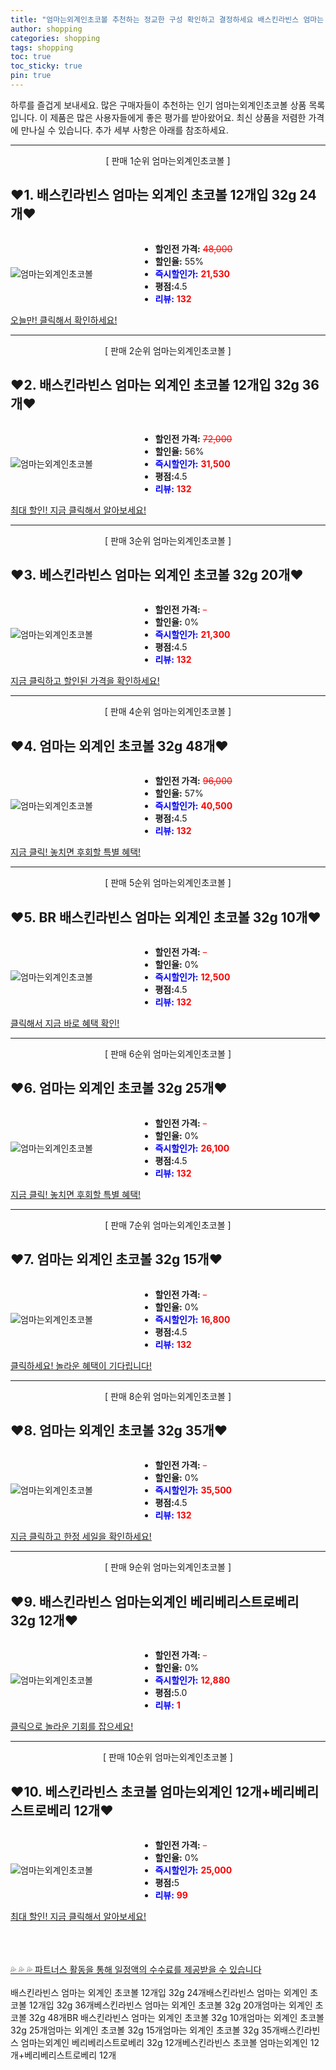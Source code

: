 ```yaml
---
title: "엄마는외계인초코볼 추천하는 정교한 구성 확인하고 결정하세요 배스킨라빈스 엄마는 외계인 초코볼 12개입"
author: shopping
categories: shopping
tags: shopping
toc: true
toc_sticky: true
pin: true
---
```

하루를 즐겁게 보내세요. 많은 구매자들이 추천하는 인기 엄마는외계인초코볼 상품 목록입니다. 이 제품은 많은 사용자들에게 좋은 평가를 받아왔어요. 최신 상품을 저렴한 가격에 만나실 수 있습니다. 추가 세부 사항은 아래를 참조하세요.

---
<p class="toplist" style="margin: 0 auto; display: block; width: fit-content;">[ 판매 1순위 엄마는외계인초코볼 ]</p>

<h2><strong>❤️1. 배스킨라빈스 엄마는 외계인 초코볼 12개입 32g 24개❤️</strong></h2>

<div style="display: flex; align-items: center;">
    <div style="flex: 0.4;">
        <img src="https://thumbnail7.coupangcdn.com/thumbnails/remote/230x230ex/image/vendor_inventory/eba2/8b1ceac72ce0147d425b1f76a263519b5cac14b0c34a638cfca3777353cf.jpg" alt="엄마는외계인초코볼" style="max-width: 100%;">
    </div>
    <div style="flex: 0.6; margin-left: 10px;">
        <ul>
            <li><strong>할인전 가격:</strong> <del style="color: red;">48,000</del></li>
            <li><strong>할인율:</strong> 55%</li>
            <li><span style='color:blue'><strong>즉시할인가:</strong></span> <span style='color:red'><strong>21,530</strong></span></li>
            <li><strong>평점:</strong>4.5</li>
            <li><span style='color:blue'><strong>리뷰:</strong></span> <span style='color:red'><strong>132</strong></span></li>
        </ul>
    </div>
</div>
<div class="center">
    <a href="https://selin100587.github.io?lptag=AF9450613&subid=githubio&pageKey=8244757188&traceid=V0-153&itemId=18741793487&vendorItemId=85218178288" class="myButton">
        오늘만! 클릭해서 확인하세요!
    </a>
</div>


---
<p class="toplist" style="margin: 0 auto; display: block; width: fit-content;">[ 판매 2순위 엄마는외계인초코볼 ]</p>

<h2><strong>❤️2. 배스킨라빈스 엄마는 외계인 초코볼 12개입 32g 36개❤️</strong></h2>

<div style="display: flex; align-items: center;">
    <div style="flex: 0.4;">
        <img src="https://thumbnail7.coupangcdn.com/thumbnails/remote/230x230ex/image/vendor_inventory/eba2/8b1ceac72ce0147d425b1f76a263519b5cac14b0c34a638cfca3777353cf.jpg" alt="엄마는외계인초코볼" style="max-width: 100%;">
    </div>
    <div style="flex: 0.6; margin-left: 10px;">
        <ul>
            <li><strong>할인전 가격:</strong> <del style="color: red;">72,000</del></li>
            <li><strong>할인율:</strong> 56%</li>
            <li><span style='color:blue'><strong>즉시할인가:</strong></span> <span style='color:red'><strong>31,500</strong></span></li>
            <li><strong>평점:</strong>4.5</li>
            <li><span style='color:blue'><strong>리뷰:</strong></span> <span style='color:red'><strong>132</strong></span></li>
        </ul>
    </div>
</div>
<div class="center">
    <a href="https://selin100587.github.io?lptag=AF9450613&subid=githubio&pageKey=8244757188&traceid=V0-153&itemId=18741793484&vendorItemId=85218178325" class="myButton">
        최대 할인! 지금 클릭해서 알아보세요!
    </a>
</div>


---
<p class="toplist" style="margin: 0 auto; display: block; width: fit-content;">[ 판매 3순위 엄마는외계인초코볼 ]</p>

<h2><strong>❤️3. 베스킨라빈스 엄마는 외계인 초코볼 32g 20개❤️</strong></h2>

<div style="display: flex; align-items: center;">
    <div style="flex: 0.4;">
        <img src="https://thumbnail8.coupangcdn.com/thumbnails/remote/230x230ex/image/vendor_inventory/352b/31fde1273afbc784b44267fdbc3a09c81107842318b0bad8dbba68adc2b5.jpg" alt="엄마는외계인초코볼" style="max-width: 100%;">
    </div>
    <div style="flex: 0.6; margin-left: 10px;">
        <ul>
            <li><strong>할인전 가격:</strong> <del style="color: red;">-</del></li>
            <li><strong>할인율:</strong> 0%</li>
            <li><span style='color:blue'><strong>즉시할인가:</strong></span> <span style='color:red'><strong>21,300</strong></span></li>
            <li><strong>평점:</strong>4.5</li>
            <li><span style='color:blue'><strong>리뷰:</strong></span> <span style='color:red'><strong>132</strong></span></li>
        </ul>
    </div>
</div>
<div class="center">
    <a href="https://selin100587.github.io?lptag=AF9450613&subid=githubio&pageKey=8244757188&traceid=V0-153&itemId=23515897496&vendorItemId=90784256276" class="myButton">
        지금 클릭하고 할인된 가격을 확인하세요!
    </a>
</div>


---
<p class="toplist" style="margin: 0 auto; display: block; width: fit-content;">[ 판매 4순위 엄마는외계인초코볼 ]</p>

<h2><strong>❤️4. 엄마는 외계인 초코볼 32g 48개❤️</strong></h2>

<div style="display: flex; align-items: center;">
    <div style="flex: 0.4;">
        <img src="https://thumbnail7.coupangcdn.com/thumbnails/remote/230x230ex/image/vendor_inventory/eba2/8b1ceac72ce0147d425b1f76a263519b5cac14b0c34a638cfca3777353cf.jpg" alt="엄마는외계인초코볼" style="max-width: 100%;">
    </div>
    <div style="flex: 0.6; margin-left: 10px;">
        <ul>
            <li><strong>할인전 가격:</strong> <del style="color: red;">96,000</del></li>
            <li><strong>할인율:</strong> 57%</li>
            <li><span style='color:blue'><strong>즉시할인가:</strong></span> <span style='color:red'><strong>40,500</strong></span></li>
            <li><strong>평점:</strong>4.5</li>
            <li><span style='color:blue'><strong>리뷰:</strong></span> <span style='color:red'><strong>132</strong></span></li>
        </ul>
    </div>
</div>
<div class="center">
    <a href="https://selin100587.github.io?lptag=AF9450613&subid=githubio&pageKey=8244757188&traceid=V0-153&itemId=18064524639&vendorItemId=85218178297" class="myButton">
        지금 클릭! 놓치면 후회할 특별 혜택!
    </a>
</div>


---
<p class="toplist" style="margin: 0 auto; display: block; width: fit-content;">[ 판매 5순위 엄마는외계인초코볼 ]</p>

<h2><strong>❤️5. BR 배스킨라빈스 엄마는 외계인 초코볼 32g 10개❤️</strong></h2>

<div style="display: flex; align-items: center;">
    <div style="flex: 0.4;">
        <img src="https://thumbnail9.coupangcdn.com/thumbnails/remote/230x230ex/image/vendor_inventory/f1cb/81ef70c6223eef5b7d6d06199792e1f58bb11b5363641d02a2024e1b9efa.jpg" alt="엄마는외계인초코볼" style="max-width: 100%;">
    </div>
    <div style="flex: 0.6; margin-left: 10px;">
        <ul>
            <li><strong>할인전 가격:</strong> <del style="color: red;">-</del></li>
            <li><strong>할인율:</strong> 0%</li>
            <li><span style='color:blue'><strong>즉시할인가:</strong></span> <span style='color:red'><strong>12,500</strong></span></li>
            <li><strong>평점:</strong>4.5</li>
            <li><span style='color:blue'><strong>리뷰:</strong></span> <span style='color:red'><strong>132</strong></span></li>
        </ul>
    </div>
</div>
<div class="center">
    <a href="https://selin100587.github.io?lptag=AF9450613&subid=githubio&pageKey=8244757188&traceid=V0-153&itemId=17027152581&vendorItemId=90636496896" class="myButton">
        클릭해서 지금 바로 혜택 확인!
    </a>
</div>


---
<p class="toplist" style="margin: 0 auto; display: block; width: fit-content;">[ 판매 6순위 엄마는외계인초코볼 ]</p>

<h2><strong>❤️6. 엄마는 외계인 초코볼 32g 25개❤️</strong></h2>

<div style="display: flex; align-items: center;">
    <div style="flex: 0.4;">
        <img src="https://thumbnail8.coupangcdn.com/thumbnails/remote/230x230ex/image/vendor_inventory/707c/c076330c457f6f4db023f589c93ee476ab1c8de3a54ef48ba5e5749b229c.jpg" alt="엄마는외계인초코볼" style="max-width: 100%;">
    </div>
    <div style="flex: 0.6; margin-left: 10px;">
        <ul>
            <li><strong>할인전 가격:</strong> <del style="color: red;">-</del></li>
            <li><strong>할인율:</strong> 0%</li>
            <li><span style='color:blue'><strong>즉시할인가:</strong></span> <span style='color:red'><strong>26,100</strong></span></li>
            <li><strong>평점:</strong>4.5</li>
            <li><span style='color:blue'><strong>리뷰:</strong></span> <span style='color:red'><strong>132</strong></span></li>
        </ul>
    </div>
</div>
<div class="center">
    <a href="https://selin100587.github.io?lptag=AF9450613&subid=githubio&pageKey=8244757188&traceid=V0-153&itemId=23610843102&vendorItemId=90636496874" class="myButton">
        지금 클릭! 놓치면 후회할 특별 혜택!
    </a>
</div>


---
<p class="toplist" style="margin: 0 auto; display: block; width: fit-content;">[ 판매 7순위 엄마는외계인초코볼 ]</p>

<h2><strong>❤️7. 엄마는 외계인 초코볼 32g 15개❤️</strong></h2>

<div style="display: flex; align-items: center;">
    <div style="flex: 0.4;">
        <img src="https://thumbnail8.coupangcdn.com/thumbnails/remote/230x230ex/image/vendor_inventory/352b/31fde1273afbc784b44267fdbc3a09c81107842318b0bad8dbba68adc2b5.jpg" alt="엄마는외계인초코볼" style="max-width: 100%;">
    </div>
    <div style="flex: 0.6; margin-left: 10px;">
        <ul>
            <li><strong>할인전 가격:</strong> <del style="color: red;">-</del></li>
            <li><strong>할인율:</strong> 0%</li>
            <li><span style='color:blue'><strong>즉시할인가:</strong></span> <span style='color:red'><strong>16,800</strong></span></li>
            <li><strong>평점:</strong>4.5</li>
            <li><span style='color:blue'><strong>리뷰:</strong></span> <span style='color:red'><strong>132</strong></span></li>
        </ul>
    </div>
</div>
<div class="center">
    <a href="https://selin100587.github.io?lptag=AF9450613&subid=githubio&pageKey=8244757188&traceid=V0-153&itemId=23074174094&vendorItemId=90767401059" class="myButton">
        클릭하세요! 놀라운 혜택이 기다립니다!
    </a>
</div>


---
<p class="toplist" style="margin: 0 auto; display: block; width: fit-content;">[ 판매 8순위 엄마는외계인초코볼 ]</p>

<h2><strong>❤️8. 엄마는 외계인 초코볼 32g 35개❤️</strong></h2>

<div style="display: flex; align-items: center;">
    <div style="flex: 0.4;">
        <img src="https://thumbnail8.coupangcdn.com/thumbnails/remote/230x230ex/image/vendor_inventory/cc89/2f156ae1bffb2745c2000f2a76ea820331b8043a9e4e0ef838df81c3b7a0.jpg" alt="엄마는외계인초코볼" style="max-width: 100%;">
    </div>
    <div style="flex: 0.6; margin-left: 10px;">
        <ul>
            <li><strong>할인전 가격:</strong> <del style="color: red;">-</del></li>
            <li><strong>할인율:</strong> 0%</li>
            <li><span style='color:blue'><strong>즉시할인가:</strong></span> <span style='color:red'><strong>35,500</strong></span></li>
            <li><strong>평점:</strong>4.5</li>
            <li><span style='color:blue'><strong>리뷰:</strong></span> <span style='color:red'><strong>132</strong></span></li>
        </ul>
    </div>
</div>
<div class="center">
    <a href="https://selin100587.github.io?lptag=AF9450613&subid=githubio&pageKey=8244757188&traceid=V0-153&itemId=23610843101&vendorItemId=90636496848" class="myButton">
        지금 클릭하고 한정 세일을 확인하세요!
    </a>
</div>


---
<p class="toplist" style="margin: 0 auto; display: block; width: fit-content;">[ 판매 9순위 엄마는외계인초코볼 ]</p>

<h2><strong>❤️9. 배스킨라빈스 엄마는외계인 베리베리스트로베리 32g 12개❤️</strong></h2>

<div style="display: flex; align-items: center;">
    <div style="flex: 0.4;">
        <img src="https://thumbnail8.coupangcdn.com/thumbnails/remote/230x230ex/image/vendor_inventory/a89c/da6dce6b7a3faf4fcd497fe8b35e70e891dcc2354c982087906582945921.jpg" alt="엄마는외계인초코볼" style="max-width: 100%;">
    </div>
    <div style="flex: 0.6; margin-left: 10px;">
        <ul>
            <li><strong>할인전 가격:</strong> <del style="color: red;">-</del></li>
            <li><strong>할인율:</strong> 0%</li>
            <li><span style='color:blue'><strong>즉시할인가:</strong></span> <span style='color:red'><strong>12,880</strong></span></li>
            <li><strong>평점:</strong>5.0</li>
            <li><span style='color:blue'><strong>리뷰:</strong></span> <span style='color:red'><strong>1</strong></span></li>
        </ul>
    </div>
</div>
<div class="center">
    <a href="https://selin100587.github.io?lptag=AF9450613&subid=githubio&pageKey=8190338804&traceid=V0-153&itemId=23471778328&vendorItemId=90498319561" class="myButton">
        클릭으로 놀라운 기회를 잡으세요!
    </a>
</div>


---
<p class="toplist" style="margin: 0 auto; display: block; width: fit-content;">[ 판매 10순위 엄마는외계인초코볼 ]</p>

<h2><strong>❤️10. 베스킨라빈스 초코볼 엄마는외계인 12개+베리베리스트로베리 12개❤️</strong></h2>

<div style="display: flex; align-items: center;">
    <div style="flex: 0.4;">
        <img src="https://thumbnail7.coupangcdn.com/thumbnails/remote/230x230ex/image/vendor_inventory/da93/e7d159eac61c1ba1f87f2b4456e526b87f55b37b9c8dadeda36b42b2d377.png" alt="엄마는외계인초코볼" style="max-width: 100%;">
    </div>
    <div style="flex: 0.6; margin-left: 10px;">
        <ul>
            <li><strong>할인전 가격:</strong> <del style="color: red;">-</del></li>
            <li><strong>할인율:</strong> 0%</li>
            <li><span style='color:blue'><strong>즉시할인가:</strong></span> <span style='color:red'><strong>25,000</strong></span></li>
            <li><strong>평점:</strong>5</li>
            <li><span style='color:blue'><strong>리뷰:</strong></span> <span style='color:red'><strong>99</strong></span></li>
        </ul>
    </div>
</div>
<div class="center">
    <a href="https://selin100587.github.io?lptag=AF9450613&subid=githubio&pageKey=8190346269&traceid=V0-153&itemId=23437066780&vendorItemId=90463955690" class="myButton">
        최대 할인! 지금 클릭해서 알아보세요!
    </a>
</div>

<br><br><br>[💦 💦 💦 파트너스 활동을 통해 일정액의 수수료를 제공받을 수 있습니다](https://link.coupang.com/a/bcpT2c)<br><br>배스킨라빈스 엄마는 외계인 초코볼 12개입 32g 24개배스킨라빈스 엄마는 외계인 초코볼 12개입 32g 36개베스킨라빈스 엄마는 외계인 초코볼 32g 20개엄마는 외계인 초코볼 32g 48개BR 배스킨라빈스 엄마는 외계인 초코볼 32g 10개엄마는 외계인 초코볼 32g 25개엄마는 외계인 초코볼 32g 15개엄마는 외계인 초코볼 32g 35개배스킨라빈스 엄마는외계인 베리베리스트로베리 32g 12개베스킨라빈스 초코볼 엄마는외계인 12개+베리베리스트로베리 12개